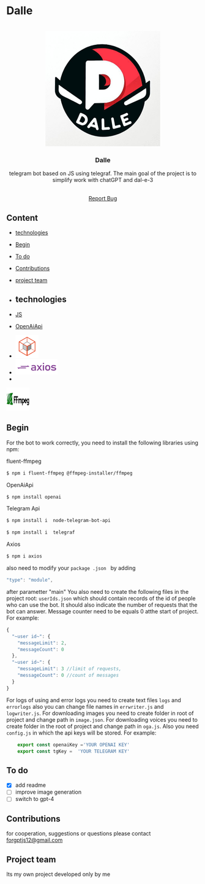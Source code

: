  # Dalle
 
 <!-- PROJECT LOGO -->
<br />
<div align="center">
  <a href="https://github.com/nothing126/openaihub/blob/master/img/dalle.jpg">
    <img src="https://github.com/nothing126/openaihub/blob/master/img/dalle.jpg" alt="Logo" width="300" height="300">
  </a>

  <h3 align="center">Dalle</h3>
  telegram bot based on JS using telegraf. The main goal of the project is to simplify work with chatGPT and dal-e-3 
  <p align="center">
    <br />
    <a href="https://t.me/Nonthing1571">Report Bug</a>
    
  </p>
</div>

## Content
- [technologies](#technologies)
- [Begin](#begin)
- [To do](#to-do)
- [Contributions](#contributions)
- [project team](#project-team )

- ## technologies
- [JS](https://www.javascript.com/)
- [OpenAiApi](https://openai.com/blog/openai-api)
- <div align="flex-start">
  <a href="https://github.com/telegraf/telegraf">
    <img src="https://github.com/nothing126/openaihub/blob/master/img/telegraf1.png" alt="axios bage" width="60" height="60">
  </a>
- <div align="flex-start">
  <a href="https://github.com/axios/axios">
    <img src="https://github.com/nothing126/openaihub/blob/master/img/axios.png" alt="axios bage" width="110" height="40">
  </a>
-  <div align="flex-start">
  <a href="https://github.com/fluent-ffmpeg/node-fluent-ffmpeg">
    <img src="https://github.com/nothing126/openaihub/blob/master/img/ffmpeg.jpg" alt="axios bage" width="60" height="60">
  </a>

 ## Begin
 For the bot to work correctly, you need to install the following libraries using npm:
 
 fluent-ffmpeg
 ```sh
 $ npm i fluent-ffmpeg @ffmpeg-installer/ffmpeg
```

OpenAiApi 
```sh
$ npm install openai
```

Telegram Api
```sh
$ npm install i  node-telegram-bot-api
```
```sh
$ npm install i  telegraf
 ```

Axios
```sh
$ npm i axios
```
also need to modify your ```package .json ``` by adding
```javascript
"type": "module",
```
after parametter "main"
You also need to create the following files in the project root:
```userIds.json```
which should contain records of the id of people who can use the bot. It should also indicate the number of requests that the bot can answer. Message counter need to be equals 0 atthe start of project. For example:
```javascript
{
  "~user id~": {
    "messageLimit": 2,
    "messageCount": 0
  },
  "~user id~": {
    "messageLimit": 3 //limit of requests,
    "messageCount": 0 //count of messages
  }
}
```
For logs of using and error logs you need to create text files ```logs``` and ```errorlogs``` also you can change file names in ```errwriter.js``` and ```logwriter.js```.
For downloading images you need to create folder in root of project and change path in ```image.json```.
For downloading voices you need to create folder in the root of project and change path in ```oga.js```.
Also you need ```config.js```  in which the api keys will be stored. For example:
```javascript
    export const openaiKey ='YOUR OPENAI KEY'
    export const tgKey =  'YOUR TELEGRAM KEY'
```
## To do
- [x] add readme
- [ ] improve image generation
- [ ] switch to gpt-4

## Contributions      
for cooperation, suggestions or questions please contact forgptjs12@gmail.com

## Project team
Its my own project developed only by me

